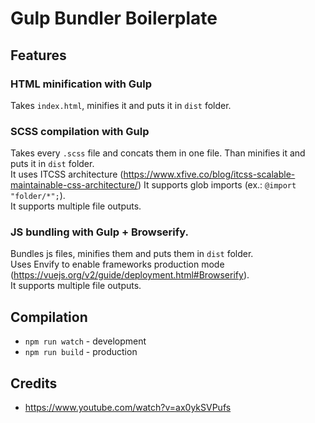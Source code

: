 # Gulp Bundler Boilerplate

## Features

### HTML minification with Gulp
Takes `index.html`, minifies it and puts it in `dist` folder.

### SCSS compilation with Gulp
Takes every `.scss` file and concats them in one file. Than minifies it and puts it in `dist` folder.  
It uses ITCSS architecture (https://www.xfive.co/blog/itcss-scalable-maintainable-css-architecture/)
It supports glob imports (ex.: `@import "folder/*";`).  
It supports multiple file outputs.

### JS bundling with Gulp + Browserify. 
Bundles js files, minifies them and puts them in `dist` folder.  
Uses Envify to enable frameworks production mode (https://vuejs.org/v2/guide/deployment.html#Browserify).  
It supports multiple file outputs.

## Compilation

- `npm run watch` - development
- `npm run build` - production

## Credits
- https://www.youtube.com/watch?v=ax0ykSVPufs
